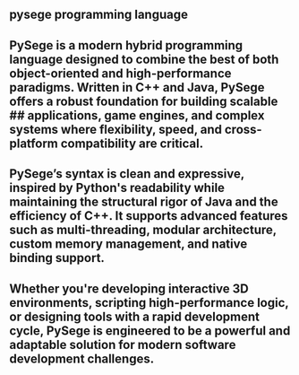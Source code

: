 ## pysege programming language
## PySege is a modern hybrid programming language designed to combine the best of both object-oriented and high-performance paradigms. Written in C++ and Java, PySege offers a robust foundation for building scalable ## applications, game engines, and complex systems where flexibility, speed, and cross-platform compatibility are critical.

## PySege’s syntax is clean and expressive, inspired by Python's readability while maintaining the structural rigor of Java and the efficiency of C++. It supports advanced features such as multi-threading, modular  architecture, custom memory management, and native binding support.

## Whether you're developing interactive 3D environments, scripting high-performance logic, or designing tools with a rapid development cycle, PySege is engineered to be a powerful and adaptable solution for modern software development challenges.
